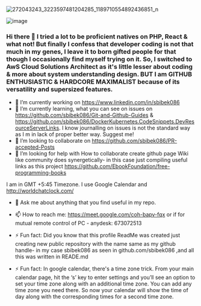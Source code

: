 ![272043243_3223597481204285_1189710554892436851_n](https://user-images.githubusercontent.com/11883023/150837338-f0c237f0-ce29-4f8b-9c20-c2f34054f79b.jpg)

![image](https://user-images.githubusercontent.com/11883023/150839499-d5b261a0-d03c-4852-9022-e206aac96ff4.png)


### Hi there 👋 I tried a lot to be proficient natives on PHP, React & what not! But finally I confess that developer coding is not that much in my genes, I leave it to born gifted people for that though I occasionally find myself trying on it. So, I switched to AwS Cloud Solutions Architect as it's little lesser about coding & more about system understanding design.   BUT I am GITHUB ENTHUSIASTIC & HARDCORE MAXIMALIST because of its versatility and supersized features.

- 🔭 I’m currently working on https://www.linkedin.com/in/sbibek086
- 🌱 I’m currently learning, what you can see on issues on https://github.com/sbibek086/Git-and-Github-Guides & https://github.com/sbibek086/DockerKubernetes.CodeSnippets.DevResourceServerLinks. I know journalling on issues is not the standard way as I m in lack of proper better way. Suggest me!
- 👯 I’m looking to collaborate on https://github.com/sbibek086/PR-accepted-Posts
- 🤔 I’m looking for help with How to collaborate create github page Wiki like community does synergetically- in this case just compiling useful links as this project https://github.com/EbookFoundation/free-programming-books 

I am in GMT +5:45 Timezone. I use Google Calendar and http://worldchatclock.com/
- 💬 Ask me about anything that you find useful in my repo.
- 📫 How to reach me: https://meet.google.com/coh-bapv-fqx or if for mutual remote control of PC - anydesk: 673072513

- ⚡ Fun fact: Did you know that this profile ReadMe was created just creating new public repository with the name same as my github handle- in my case sbibek086 as seen in github.com/sbibek086 ,and all this was written in READE.md
- ⚡ Fun fact: In google calendar, there's a time zone trick. From your main calendar page, hit the ‘s’ key to enter settings and you’ll see an option to set your time zone along with an additional time zone. You can add any time zone you need there. So now your calendar will show the time of day along with the corresponding times for a second time zone.  

